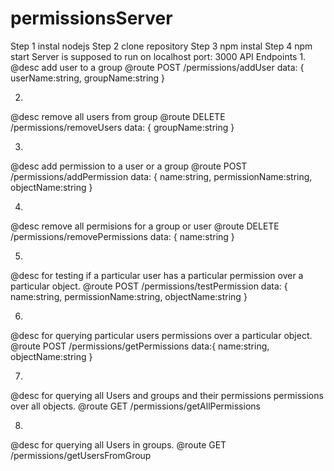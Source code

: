 # permissionsServer
Step 1 instal nodejs
Step 2 clone repository
Step 3 npm instal
Step 4 npm start
Server is supposed to run on localhost port: 3000
API Endpoints
1.
@desc    add user to a group 
@route   POST /permissions/addUser
data: { userName:string, groupName:string }

2.
@desc    remove all users from group 
@route   DELETE /permissions/removeUsers
data: { groupName:string }

3.
@desc    add permission to a user or a group
@route   POST /permissions/addPermission
data: { name:string, permissionName:string, objectName:string }

4.
@desc    remove all permisions for a group or user
@route   DELETE /permissions/removePermissions
data: { name:string }

5.
@desc    for testing if a particular user has a particular permission over a particular object.
@route   POST /permissions/testPermission
data: { name:string, permissionName:string, objectName:string }

6.
@desc    for querying particular users permissions over a particular object.
@route   POST /permissions/getPermissions
data:{ name:string, objectName:string }

7.
@desc    for querying all Users and groups and their permissions permissions over all objects.
@route   GET /permissions/getAllPermissions

8.
@desc    for querying all Users in groups.
@route   GET /permissions/getUsersFromGroup
